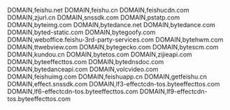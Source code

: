 DOMAIN,feishu.net
DOMAIN,feishu.cn
DOMAIN,feishucdn.com
DOMAIN,zjurl.cn
DOMAIN,snssdk.com
DOMAIN,pstatp.com
DOMAIN,byteimg.com
DOMAIN,bytedance.net
DOMAIN,bytedance.com
DOMAIN,byted-static.com
DOMAIN,bytegoofy.com
DOMAIN,weboffice.feishu-3rd-party-services.com
DOMAIN,bytehwm.com
DOMAIN,ttwebview.com
DOMAIN,bytegecko.com
DOMAIN,bytescm.com
DOMAIN,kundou.cn
DOMAIN,bytetos.com
DOMAIN,zijieapi.com
DOMAIN,byteeffecttos.com
DOMAIN,bytednsdoc.com
DOMAIN,bytedanceapi.com
DOMAIN,volcvideo.com
DOMAIN,feishuimg.com
DOMAIN,feishuapp.cn
DOMAIN,getfeishu.cn
DOMAIN,effect.snssdk.com
DOMAIN,lf3-effectcdn-tos.byteeffecttos.com
DOMAIN,lf6-effectcdn-tos.byteeffecttos.com
DOMAIN,lf9-effectcdn-tos.byteeffecttos.com